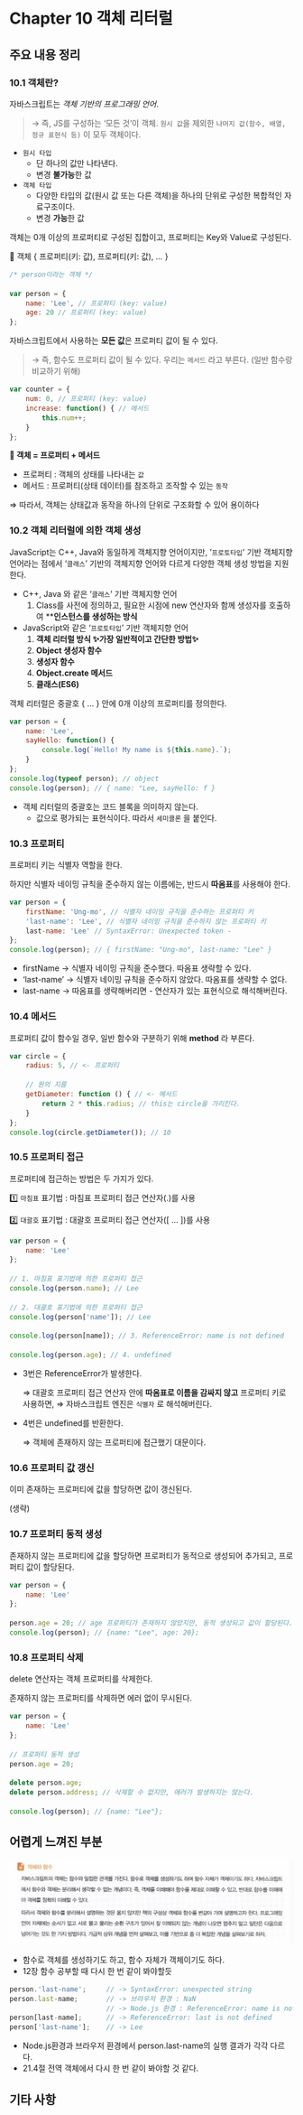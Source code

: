 # Chapter 10 객체 리터럴

## 주요 내용 정리

### 10.1 객체란?

자바스크립트는 *객체 기반의 프로그래밍 언어*.

> → 즉, JS를 구성하는 ‘모든 것’이 객체.
`원시 값`을 제외한 `나머지 값(함수, 배열, 정규 표현식 등)` 이 모두 객체이다.
> 
- `원시 타입`
    - 단 하나의 값만 나타낸다.
    - 변경 **불가능**한 값
- `객체 타입`
    - 다양한 타입의 값(원시 값 또는 다른 객체)을 하나의 단위로 구성한 복합적인 자료구조이다.
    - 변경 **가능**한 값

객체는 0개 이상의 프로퍼티로 구성된 집합이고, 프로퍼티는 Key와 Value로 구성된다.

🔎 객체 { 프로퍼티(키: 값), 프로퍼티(키: 값), … } 

```jsx
/* person이라는 객체 */

var person = {
	name: 'Lee', // 프로퍼티 (key: value)
	age: 20 // 프로퍼티 (key: value)
};
```

자바스크립트에서 사용하는 **모든 값**은 프로퍼티 값이 될 수 있다.

> → 즉, 함수도 프로퍼티 값이 될 수 있다.
우리는 `메서드` 라고 부른다. (일반 함수랑 비교하기 위해)
> 

```jsx
var counter = {
	num: 0, // 프로퍼티 (key: value)
	increase: function() { // 메서드
		this.num++;
	}
};
```

**📍 객체 = 프로퍼티 + 메서드**

- 프로퍼티 : 객체의 상태를 나타내는 `값`
- 메서드 : 프로퍼티(상태 데이터)를 참조하고 조작할 수 있는 `동작`

⇒ 따라서, 객체는 상태값과 동작을 하나의 단위로 구조화할 수 있어 용이하다 

### 10.2 객체 리터럴에 의한 객체 생성

JavaScript는 C++, Java와 동일하게 객체지향 언어이지만,
’`프로토타입`’ 기반 객체지향 언어라는 점에서 ‘`클래스`’ 기반의 객체지향 언어와 다르게
다양한 객체 생성 방법을 지원한다.

- C++, Java 와 같은 ‘`클래스`’ 기반 객체지향 언어
    1. Class를 사전에 정의하고, 필요한 시점에 new 연산자와 함께 생성자를 호출하여 ****인스턴스를 생성하는 방식**
- JavaScript와 같은 ‘`프로토타입`’ 기반 객체지향 언어
    1. **객체 리터럴 방식 ✨**가장 일반적이고 간단한 방법**✨**
    2. **Object 생성자 함수**
    3. **생성자 함수**
    4. **Object.create 메서드**
    5. **클래스(ES6)**

객체 리터럴은 중괄호 { … } 안에 0개 이상의 프로퍼티를 정의한다.

```jsx
var person = {
	name: 'Lee',
	sayHello: function() {
		console.log(`Hello! My name is ${this.name}.`);
	}
};
console.log(typeof person); // object
console.log(person); // { name: "Lee, sayHello: f }
```

- 객체 리터럴의 중괄호는 코드 블록을 의미하지 않는다.
    - 값으로 평가되는 표현식이다. 따라서 `세미콜론` 을 붙인다.

### 10.3 프로퍼티

프로퍼티 키는 식별자 역할을 한다.

하지만 식별자 네이밍 규칙을 준수하지 않는 이름에는, 반드시 **따옴표**를 사용해야 한다.

```jsx
var person = {
	firstName: 'Ung-mo', // 식별자 네이밍 규칙을 준수하는 프로퍼티 키
	'last-name': 'Lee', // 식별자 네이밍 규칙을 준수하지 않는 프로퍼티 키
	last-name: 'Lee' // SyntaxError: Unexpected token -
};
console.log(person); // { firstName: "Ung-mo", last-name: "Lee" }
```

- firstName → 식별자 네이밍 규칙을 준수했다. 따옴표 생략할 수 있다.
- ‘last-name’ → 식별자 네이밍 규칙을 준수하지 않았다. 따옴표를 생략할 수 없다.
- last-name → 따옴표를 생략해버리면 - 연산자가 있는 표현식으로 해석해버린다.

### 10.4 메서드

프로퍼티 값이 함수일 경우, 일반 함수와 구분하기 위해 **method** 라 부른다.

```jsx
var circle = {
	radius: 5, // <- 프로퍼티
	
	// 원의 지름
	getDiameter: function () { // <- 메서드
		return 2 * this.radius; // this는 circle을 가리킨다.
	}
};
console.log(circle.getDiameter()); // 10
```

### 10.5 프로퍼티 접근

프로퍼티에 접근하는 방법은 두 가지가 있다.

1️⃣ `마침표` 표기법 : 마침표 프로퍼티 접근 연산자(.)를 사용

2️⃣ `대괄호` 표기법 : 대괄호 프로퍼티 접근 연산자([ … ])를 사용

```jsx
var person = {
	name: 'Lee'
};

// 1. 마침표 표기법에 의한 프로퍼티 접근
console.log(person.name); // Lee

// 2. 대괄호 표기법에 의한 프로퍼티 접근
console.log(person['name']); // Lee

console.log(person[name]); // 3. ReferenceError: name is not defined

console.log(person.age); // 4. undefined
```

- 3번은 ReferenceError가 발생한다.
    
    ⇒ 대괄호 프로퍼티 접근 연산자 안에 **따옴표로 이름을 감싸지 않고** 프로퍼티 키로 사용하면,
    ⇒ 자바스크립트 엔진은 `식별자` 로 해석해버린다.
    
- 4번은 undefined를 반환한다.
    
    ⇒ 객체에 존재하지 않는 프로퍼티에 접근했기 대문이다.
    

### 10.6 프로퍼티 값 갱신

이미 존재하는 프로퍼티에 값을 할당하면 값이 갱신된다.

(생략)

### 10.7 프로퍼티 동적 생성

존재하지 않는 프로퍼티에 값을 할당하면 프로퍼티가 동적으로 생성되어 추가되고, 프로퍼티 값이 할당된다.

```jsx
var person = {
	name: 'Lee'
};

person.age = 20; // age 프로퍼티가 존재하지 않았지만, 동적 생성되고 값이 할당된다.
console.log(person); // {name: "Lee", age: 20};
```

### 10.8 프로퍼티 삭제

delete 연산자는 객체 프로퍼티를 삭제한다.

존재하지 않는 프로퍼티를 삭제하면 에러 없이 무시된다.

```jsx
var person = {
	name: 'Lee'
};

// 프로퍼티 동적 생성
person.age = 20;

delete person.age;
delete person.address; // 삭제할 수 없지만, 에러가 발생하지는 않는다.

console.log(person); // {name: "Lee"};
```

## 어렵게 느껴진 부분

![Untitled](./img1.png)

- 함수로 객체를 생성하기도 하고,
함수 자체가 객체이기도 하다.
- 12장 함수 공부할 때 다시 한 번 같이 봐야할듯

```jsx
person.'last-name';		// -> SyntaxError: unexpected string
person.last-name;		// -> 브라우저 환경 : NaN
						// -> Node.js 환경 : ReferenceError: name is not defined
person[last-name];		// -> ReferenceError: last is not defined
person['last-name'];	// -> Lee
```

- Node.js환경과 브라우저 환경에서 person.last-name의 실행 결과가 각각 다르다.
- 21.4절 전역 객체에서 다시 한 번 같이 봐야할 것 같다.

## 기타 사항